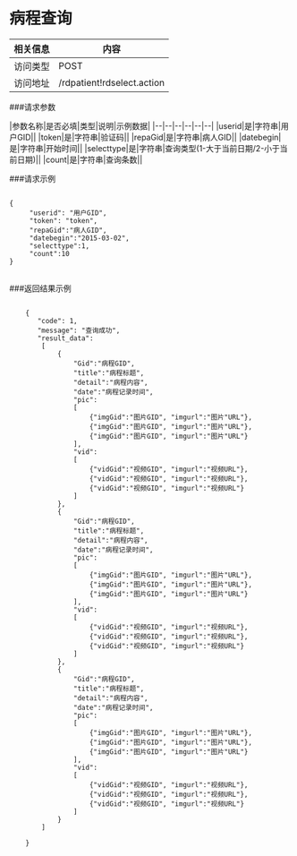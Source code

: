 # 病程查询
|相关信息|内容|
|--|--|
|访问类型|POST|
|访问地址|/rdpatient!rdselect.action|

###请求参数

|参数名称|是否必填|类型|说明|示例数据|
|--|--|--|--|--|--|
|userid|是|字符串|用户GID||
|token|是|字符串|验证码||
|repaGid|是|字符串|病人GID||
|datebegin|是|字符串|开始时间||
|selecttype|是|字符串|查询类型(1-大于当前日期/2-小于当前日期)||
|count|是|字符串|查询条数||

###请求示例
<pre>
<code>
{
     "userid": "用户GID",
     "token": "token",
     "repaGid":"病人GID",
     "datebegin":"2015-03-02",
     "selecttype":1,
     "count":10
}
</code>
</pre>

###返回结果示例

<pre>
<code>
    {
       "code": 1,
       "message": "查询成功",
       "result_data":
        [
            {
                "Gid":"病程GID",
                "title":"病程标题",
                "detail":"病程内容",
                "date":"病程记录时间",
                "pic":
                [
                    {"imgGid":"图片GID", "imgurl":"图片"URL"},
                    {"imgGid":"图片GID", "imgurl":"图片"URL"},
                    {"imgGid":"图片GID", "imgurl":"图片"URL"}
                ],
                "vid":
                [
                    {"vidGid":"视频GID", "imgurl":"视频URL"},
                    {"vidGid":"视频GID", "imgurl":"视频URL"},
                    {"vidGid":"视频GID", "imgurl":"视频URL"}
                ]
            },
            {
                "Gid":"病程GID",
                "title":"病程标题",
                "detail":"病程内容",
                "date":"病程记录时间",
                "pic":
                [
                    {"imgGid":"图片GID", "imgurl":"图片"URL"},
                    {"imgGid":"图片GID", "imgurl":"图片"URL"},
                    {"imgGid":"图片GID", "imgurl":"图片"URL"}
                ],
                "vid":
                [
                    {"vidGid":"视频GID", "imgurl":"视频URL"},
                    {"vidGid":"视频GID", "imgurl":"视频URL"},
                    {"vidGid":"视频GID", "imgurl":"视频URL"}
                ]
            },
            {
                "Gid":"病程GID",
                "title":"病程标题",
                "detail":"病程内容",
                "date":"病程记录时间",
                "pic":
                [
                    {"imgGid":"图片GID", "imgurl":"图片"URL"},
                    {"imgGid":"图片GID", "imgurl":"图片"URL"},
                    {"imgGid":"图片GID", "imgurl":"图片"URL"}
                ],
                "vid":
                [
                    {"vidGid":"视频GID", "imgurl":"视频URL"},
                    {"vidGid":"视频GID", "imgurl":"视频URL"},
                    {"vidGid":"视频GID", "imgurl":"视频URL"}
                ]
            }
        ]

    }



</code>
</pre>
